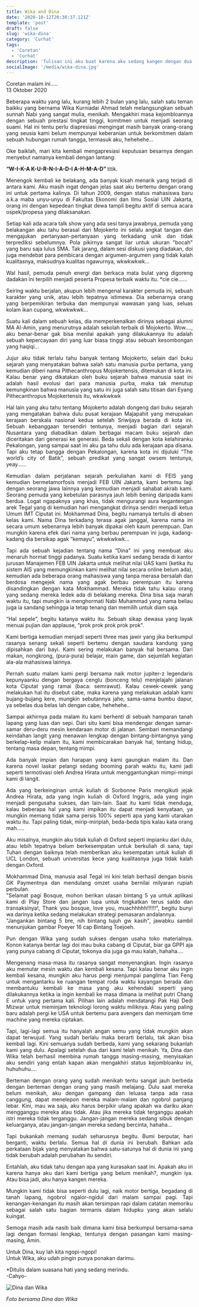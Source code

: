 ```yaml
---
title: Wika and Dina
date: '2020-10-12T20:30:37.121Z'
template: 'post'
draft: false
slug: 'wika-dina'
category: 'Curhat'
tags:
  - 'Coretan'
  - 'Curhat'
description: 'Tulisan ini aku buat karena aku sedang kangen dengan dua sahabat baikku, Wika dan Dina. Dulu kami bertiga sangat akrab dan suka melakukan banyak hal bersama. Sampai pada akhirnya, kami berpisah dan hidup di jalan kita masing-masing (seperti kebanyakan orang pada umumnya).'
socialImage: '/media/wika-dina.jpg'
---
```


<p>Coretan malam ini.....<br>
13 Oktober 2020
</p>

<p style="text-align: justify;text-justify: inter-word;">
Beberapa waktu yang lalu, kurang lebih 2 bulan yang lalu, salah satu teman baikku yang bernama Wika Kurniadai Ahmad telah melangsungkan sebuah sunnah Nabi yang sangat mulia, menikah. Mengakhiri masa kejombloannya dengan sebuah prestasi tingkat tinggi, komitmen untuk menjadi seorang suami. Hal ini tentu perlu diapresiasi mengingat masih banyak orang-orang yang seusia kami belum mempunyai keberanian untuk berkomitmen dalam sebuah hubungan rumah tangga, termasuk aku, hehehehe... 
</p>
<p style="text-align: justify;text-justify: inter-word;">
Oke baiklah, mari kita kembali mengapresiasi keputusan besarnya dengan menyebut namanya kembali dengan lantang: 
</p>
<p><strong>“W-I-K-A  K-U-R-N-I-A-D-I  A-H-M-A-D” </strong>titik.</p>
<p style="text-align: justify;text-justify: inter-word;">
Menengok kembali ke belakang, ada banyak kisah menarik yang terjadi di antara kami. Aku masih ingat dengan jelas saat aku bertemu dengan orang ini untuk pertama kalinya. Di tahun 2009, dengan status mahasiswa baru a.k.a maba unyu-unyu di Fakultas Ekonomi dan Ilmu Sosial UIN Jakarta, orang ini dengan kepedean tingkat dewa tampil begitu aktif di semua acara ospek/propesa yang dilaksanakan. 
</p>
<p style="text-align: justify;text-justify: inter-word;">
Setiap kali ada acara talk show yang ada sesi tanya jawabnya, pemuda yang belakangan aku tahu berasal dari Mojokerto ini selalu angkat tangan dan mengajukan pertanyaan-pertanyaan yang terkadang unik dan tidak terprediksi sebelumnya. Pola pikirnya sangat liar untuk ukuran "bocah" yang baru saja lulus SMA. Tak jarang, dalam sesi diskusi yang diadakan, doi juga mendebat para pembicara dengan argumen-argumen yang tidak kalah kualitasnya, maksudnya kualitas ngawurnya, wkwkwkwk...
</p>
<p style="text-align: justify;text-justify: inter-word;">
Wal hasil, pemuda penuh energi dan berkaca mata bulat yang digoreng dadakan ini terpilih menjadi peserta Propesa terbaik waktu itu. *cie cie…...
</p>
<p style="text-align: justify;text-justify: inter-word;">
Seiring waktu berjalan, akupun lebih mengenal karakter pemuda ini, sebuah karakter yang unik, atau lebih tepatnya istimewa. Dia sebenarnya orang yang berpemikiran terbuka dan mempunyai wawasan yang luas, seluas kolam ikan cupang, wkwkwkwk...
</p>
<p style="text-align: justify;text-justify: inter-word;">
Suatu kali dalam sebuah kelas, dia memperkenalkan dirinya sebagai alumni MA Al-Amin, yang menurutnya adalah sekolah terbaik di Mojokerto. Wow…., aku benar-benar gak bisa menilai apakah yang dilakukannya itu adalah sebuah kepercayaan diri yang luar biasa tinggi atau sebuah kesombongan yang haqiqi...
</p>
<p style="text-align: justify;text-justify: inter-word;">
Jujur aku tidak terlalu tahu banyak tentang Mojokerto, selain dari buku sejarah yang menyatakan bahwa salah satu manusia purba pertama, yang kemudian diberi nama Pithecanthropus Mojokertensis, ditemukan di kota ini. Kalau benar yang dikatakan oleh buku sejarah bahwa manusia saat ini adalah hasil evolusi dari para manusia purba, maka tak menutup kemungkinan bahwa manusia yang satu ini juga salah satu titisan dari Eyang Pithecanthropus Mojokertensis itu, wkwkwkwk
</p>
<p style="text-align: justify;text-justify: inter-word;">
Hal lain yang aku tahu tentang Mojokerto adalah dongeng dari buku sejarah yang mengatakan bahwa dulu pusat kerajaan Majapahit yang merupakan kerajaan berskala nasional kedua setelah Sriwijaya berada di kota ini. Sebuah kebanggaan tersendiri tentunya, menjadi bagian dari sejarah Nusantara yang diabadikan dalam berbagai macam buku sejarah dan diceritakan dari generasi ke generasi. Beda sekali dengan kota kelahiranku Pekalongan, yang sampai saat ini aku ga tahu dulu ada kerajaan apa disana. Tapi aku tetap bangga dengan Pekalongan, karena kota ini dijuluki “The world’s city of Batik”, sebuah predikat yang sangat owsem tentunya, yeay…...
</p>
<p style="text-align: justify;text-justify: inter-word;">
Kemudian dalam perjalanan sejarah perkuliahan kami di FEIS yang kemudian bermetamorfosis menjadi FEB UIN Jakarta, kami bertemu lagi dengan seorang jawa lainnya yang kemudian menjadi sahabat akrab kami. Seorang pemuda yang kebetulan parasnya jauh lebih bening daripada kami berdua. Logat ngapaknya yang khas, tidak mengurangi aura kegantengan arek Tegal yang di kemudian hari mengangkat dirinya sendiri menjadi ketua Umum IMT Ciputat ini. Mokhammad Dina, begitu namanya tertulis di absen kelas kami. Nama Dina terkadang terasa agak janggal, karena nama ini secara umum sebenarnya lebih banyak dipakai oleh kaum perempuan. Dan mungkin karena efek dari nama yang berbau perempuan ini juga, kadang-kadang dia bersikap agak “kemayu”, wkwkwkwk… 
</p>
<p style="text-align: justify;text-justify: inter-word;">
Tapi ada sebuah kejadian tentang nama “Dina” ini yang membuat aku menaruh hormat tinggi padanya. Suatu ketika kami sedang berada di kantor jurusan Manajemen FEB UIN Jakarta untuk melihat nilai UAS kami (ketika itu sistem AIS yang memungkinkan kami melihat nilai secara online belum ada), kemudian ada beberapa orang mahasiswa yang tanpa merasa bersalah dan berdosa mengejek nama yang agak berbau perempuan itu karena disandingkan dengan kata Mokhammad. Mereka tidak tahu kalau orang yang sedang mereka ledek ada di belakang mereka. Dina bisa saja marah waktu itu, tapi mungkin ia menghormati Nabi Muhammad yang nama beliau juga ia sandang sehingga ia tetap tenang dan memilih untuk diam saja.
</p>
<p style="text-align: justify;text-justify: inter-word;">
“Hal sepele”, begitu katanya waktu itu. Sebuah sikap dewasa yang layak menuai pujian dan applause, “prok prok prok prok prok”. 
</p>
<p style="text-align: justify;text-justify: inter-word;">
Kami bertiga kemudian menjadi seperti three mas jawir yang jika berkumpul rasanya senang sekali seperti bertemu dengan saudara kandung yang dipisahkan dari bayi. Kami sering melakukan banyak hal bersama. Dari makan, nongkrong, (pura-pura) belajar, main game, dan sejumlah kegiatan ala-ala mahasiswa lainnya. 
</p>
<p style="text-align: justify;text-justify: inter-word;">
Pernah suatu malam kami pergi bersama naik motor jupiter-z legendaris kepunyaanku dengan bergaya cenglu (bonceng telu) menjelajahi jalanan kota Ciputat yang ramai (baca: semrawut). Kalau cewek-cewek yang melakukan hal itu disebut cabe, maka karena yang melakukan adalah kami bujang-bujang kere, mungkin sebutannya jahe, sama-sama bumbu dapur, ya sebelas dua belas lah dengan cabe, hehehehe..
</p>
<p style="text-align: justify;text-justify: inter-word;">
Sampai akhirnya pada malam itu kami berhenti di sebuah hamparan tanah lapang yang luas dan sepi. Dari situ kami bisa mendengar dengan samar-samar deru-deru mesin kendaraan motor di jalanan. Sembari memandangi keindahan langit yang menawan lengkap dengan bintang-bintangnya yang berkelap-kelip malam itu, kami membicarakan banyak hal, tentang hidup, tentang masa depan, tentang mimpi. 
</p>
<p style="text-align: justify;text-justify: inter-word;">
Ada banyak impian dan harapan yang kami gaungkan malam itu. Dan karena novel laskar pelangi sedang booming parah waktu itu, kami jadi seperti termotivasi oleh Andrea Hirata untuk menggantungkan mimpi-mimpi kami di langit. 
</p>
<p style="text-align: justify;text-justify: inter-word;">
Ada yang berkeinginan untuk kuliah di Sorbonne Paris mengikuti jejak Andrea Hirata, ada yang ingin kuliah di Oxford Inggris, ada yang ingin menjadi pengusaha sukses, dan lain-lain.  
Saat itu kami tidak menduga, kalau beberapa hal yang kami impikan itu dapat menjadi kenyataan, ya mungkin memang tidak sama persis 100% seperti apa yang kami utarakan waktu itu. Tapi paling tidak, mirip-miriplah, beda-beda tipis kalau kata orang mah.....

</p>
<p style="text-align: justify;text-justify: inter-word;">
Aku misalnya, mungkin aku tidak kuliah di Oxford seperti impianku dari dulu, atau lebih tepatnya belum berkesempatan untuk berkuliah di sana, tapi Tuhan dengan baiknya telah memberikan aku kesempatan untuk kuliah di UCL London, sebuah universitas kece yang kualitasnya juga tidak kalah dengan Oxford.
</p>
<p style="text-align: justify;text-justify: inter-word;">
Mokhammad Dina, manusia asal Tegal ini kini telah berhasil dengan bisnis GK Paymentnya dan mendulang omzet usaha bernilai milyaran rupiah perbulan. <br>
"Selamat pagi Bosque, mohon berikan ulasan bintang 5 ya untuk aplikasi kami di Play Store dan jangan lupa untuk tingkatkan terus saldo dan transaksinya!, Thank you bosque, love you, muachhhhh!!!!!!", begitu bunyi wa darinya ketika sedang melakukan strategi pemasaran andalannya. <br>
"Jangankan bintang 5 bre, nih bintang tujuh gw kasih", jawabku sambil menunjukan gambar Poeyer 16 cap Bintang Toejoeh.
</p>
<p style="text-align: justify;text-justify: inter-word;">
Pun dengan Wika yang sudah sukses dengan usaha toko materialnya. Konon katanya bentar lagi doi mau buka cabang di Ciputat, biar ga GPPI aja yang punya cabang di Ciputat, tokonya dia juga ga mau kalah, hahaha….
</p>
<p style="text-align: justify;text-justify: inter-word;">
Mengenang masa-masa itu rasanya sangat menyenangkan. Ingin rasanya aku memutar mesin waktu dan kembali kesana. Tapi kalau benar aku ingin kembali kesana, mungkin aku harus pergi menjumpai panglima Tian Feng untuk mengantarku ke ruangan tempat roda waktu kayangan berada dan membantuku kembali ke masa yang aku kehendaki seperti yang dilakukannya ketika ia ingin kembali ke masa dimana ia melihat putri Chang E untuk yang pertama kali. Pilihan lain adalah mendatangi Pak Haji Dedi Mizwar untuk meminjam teknologi lorong waktu miliknya. Atau yang paling baru adalah pergi ke USA untuk bertemu para avengers dan meminjam time machine yang mereka ciptakan. 
</p>
<p style="text-align: justify;text-justify: inter-word;">
Tapi, lagi-lagi semua itu hanyalah angan semu yang tidak mungkin akan dapat terwujud. Yang sudah berlalu maka berarti berlalu, tak akan bisa kembali lagi. Kini semuanya sudah berbeda, kami yang sekarang bukanlah kami yang dulu. Apalagi setelah dua dari kami telah menikah. Ya, Dina dan Wika telah berhasil membina rumah tangga masing-masing, menyisakan aku sendiri yang entah kapan akan mengakhiri status kejombloanku ini, huhuhuhu....
</p>
<p style="text-align: justify;text-justify: inter-word;">
Berteman dengan orang yang sudah menikah tentu sangat jauh berbeda dengan berteman dengan orang yang masih melajang. Dulu saat mereka belum menikah, aku dengan gampang dan leluasa tanpa ada rasa canggung, dapat menelepon mereka malam-malam dan ngobrol panjang lebar. Kini, mau wa saja, aku harus berpikir ulang apakah wa dariku akan mengganggu mereka atau tidak. Atau jika mereka tidak terganggu apakah istri mereka tidak terganggu. Jangan-jangan mereka sedang sibuk dengan keluarganya, atau jangan-jangan mereka sedang bercinta, hahaha...
</p>
<p style="text-align: justify;text-justify: inter-word;">
Tapi bukankah memang sudah seharusnya begitu. Bumi berputar, hari berganti, waktu berlalu. Semua hal di dunia ini berubah. Bahkan ada perkataan bijak yang menyatakan bahwa satu-satunya hal di dunia ini yang tidak berubah adalah perubahan itu sendiri. 
</p>
<p style="text-align: justify;text-justify: inter-word;">
Entahlah, aku tidak tahu dengan apa yang kurasakan saat ini. Apakah aku iri karena hanya aku dari kami bertiga yang belum menikah?, mungkin iya. Atau bisa jadi, aku hanya kangen mereka. 
</p>
<p style="text-align: justify;text-justify: inter-word;">
Mungkin kami tidak bisa seperti dulu lagi, naik motor bertiga, begadang di tanah lapang, ngobrol ngalor-ngidul dari malam sampai pagi. Tapi kenangan-kenangan itu masih akan tersimpan rapi dalam catatan memoriku sebagai salah satu bagian termanis dalam hidupku yang akan selalu kuingat.
</p>
<p style="text-align: justify;text-justify: inter-word;">
Semoga masih ada nasib baik dimana kami bisa berkumpul bersama-sama lagi dengan formasi lengkap, tentunya dengan pasangan kami masing-masing, Amin.
</p>
<p style="text-align: justify;text-justify: inter-word;">
Untuk Dina, kuy lah kita ngopi-ngopi! <br>
Untuk Wika, aku udah pingin punya ponakan darimu.

</p>
<p style="text-align: justify;text-justify: inter-word;">
*Ditulis dalam suasana hati yang sedang merindu. <br>
-Cahyo-
</p>

![Dina dan Wika](/media/wika-dina.jpg)

<p style="font-style: italic;">Foto bersama Dina dan Wika</p>
